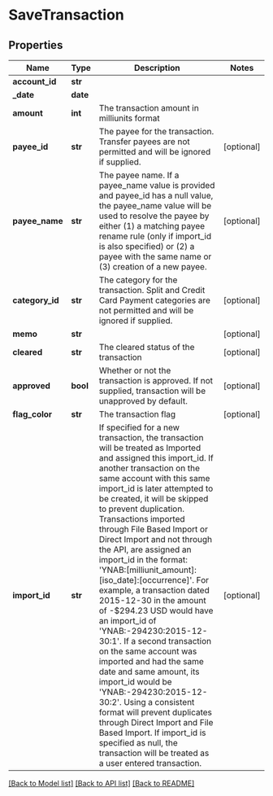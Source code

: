 # SaveTransaction

## Properties
Name | Type | Description | Notes
------------ | ------------- | ------------- | -------------
**account_id** | **str** |  | 
**_date** | **date** |  | 
**amount** | **int** | The transaction amount in milliunits format | 
**payee_id** | **str** | The payee for the transaction.  Transfer payees are not permitted and will be ignored if supplied. | [optional] 
**payee_name** | **str** | The payee name.  If a payee_name value is provided and payee_id has a null value, the payee_name value will be used to resolve the payee by either (1) a matching payee rename rule (only if import_id is also specified) or (2) a payee with the same name or (3) creation of a new payee. | [optional] 
**category_id** | **str** | The category for the transaction.  Split and Credit Card Payment categories are not permitted and will be ignored if supplied. | [optional] 
**memo** | **str** |  | [optional] 
**cleared** | **str** | The cleared status of the transaction | [optional] 
**approved** | **bool** | Whether or not the transaction is approved.  If not supplied, transaction will be unapproved by default. | [optional] 
**flag_color** | **str** | The transaction flag | [optional] 
**import_id** | **str** | If specified for a new transaction, the transaction will be treated as Imported and assigned this import_id.  If another transaction on the same account with this same import_id is later attempted to be created, it will be skipped to prevent duplication.  Transactions imported through File Based Import or Direct Import and not through the API, are assigned an import_id in the format: &#39;YNAB:[milliunit_amount]:[iso_date]:[occurrence]&#39;.  For example, a transaction dated 2015-12-30 in the amount of -$294.23 USD would have an import_id of &#39;YNAB:-294230:2015-12-30:1&#39;.  If a second transaction on the same account was imported and had the same date and same amount, its import_id would be &#39;YNAB:-294230:2015-12-30:2&#39;.  Using a consistent format will prevent duplicates through Direct Import and File Based Import.  If import_id is specified as null, the transaction will be treated as a user entered transaction. | [optional] 

[[Back to Model list]](../README.md#documentation-for-models) [[Back to API list]](../README.md#documentation-for-api-endpoints) [[Back to README]](../README.md)


